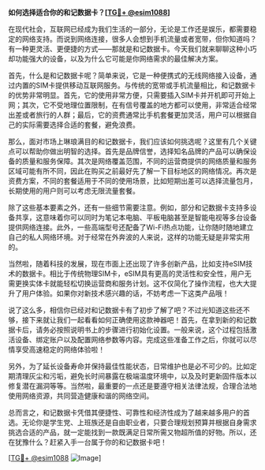 **如何选择适合你的和记数据卡？[[TG💪+ @esim1088](https://t.me/s/esim1088)]**

在现代社会，互联网已经成为我们生活的一部分，无论是工作还是娱乐，都需要稳定的网络支持。而说到网络连接，很多人会想到手机流量或者宽带，但你知道吗？有一种更灵活、更便捷的方式——那就是和记数据卡。今天我们就来聊聊这种小巧却功能强大的设备，以及为什么它可能是你网络需求的最佳解决方案。

首先，什么是和记数据卡呢？简单来说，它是一种便携式的无线网络接入设备，通过内置的SIM卡提供移动互联网服务。与传统的宽带或手机流量相比，和记数据卡的优势非常明显。首先，它的使用非常方便，只需要插入SIM卡并开机即可开始上网；其次，它不受地理位置限制，在有信号覆盖的地方都可以使用，非常适合经常出差或者旅行的人群；最后，它的资费通常比手机套餐更加灵活，用户可以根据自己的实际需要选择合适的套餐，避免浪费。

那么，面对市场上琳琅满目的和记数据卡，我们应该如何挑选呢？这里有几个关键点可以帮助你做出明智的选择。首先是品牌信誉，选择知名品牌的产品可以确保设备的质量和服务保障。其次是网络覆盖范围，不同的运营商提供的网络质量和服务区域可能有所不同，因此在购买之前最好先了解一下目标地区的网络情况。再次是资费方案，不同的套餐适用于不同的使用场景，比如短期出差可以选择流量包月，长期使用的用户则可以考虑无限流量套餐。

除了这些基本要素之外，还有一些细节需要注意。例如，部分和记数据卡支持多设备共享，这意味着你可以同时为笔记本电脑、平板电脑甚至是智能电视等多台设备提供网络连接。此外，一些高端型号还配备了Wi-Fi热点功能，让你随时随地建立自己的私人网络环境。对于经常在外奔波的人来说，这样的功能无疑是非常实用的。

当然啦，随着科技的发展，现在市面上还出现了许多创新产品，比如支持eSIM技术的数据卡。相比于传统物理SIM卡，eSIM具有更高的灵活性和安全性，用户无需更换实体卡就能轻松切换运营商和服务计划。这不仅简化了操作流程，也大大提升了用户体验。如果你对新技术感兴趣的话，不妨考虑一下这类产品哦！

说了这么多，相信你已经对和记数据卡有了初步了解了吧？不过光知道这些还不够，接下来就让我们一起看看如何正确使用这款神器吧！首先，在拿到新的和记数据卡后，请务必按照说明书上的步骤进行初始化设置。一般来说，这个过程包括激活设备、绑定账户以及配置网络参数等内容。完成这些准备工作之后，你就可以尽情享受高速稳定的网络体验啦！

另外，为了延长设备寿命并保持最佳性能状态，日常维护也是必不可少的。比如定期清理灰尘和污垢，避免长时间暴露在极端温度环境中，以及及时更新固件版本以修复潜在漏洞等等。当然啦，最重要的一点还是要遵守相关法律法规，合理合法地使用网络资源，共同营造健康和谐的网络空间。

总而言之，和记数据卡凭借其便捷性、可靠性和经济性成为了越来越多用户的首选。无论你是学生党、上班族还是自由职业者，只要合理规划预算并根据自身需求挑选合适的产品，就一定能找到一款既满足日常所需又物超所值的好物。所以，还在犹豫什么？赶紧入手一台属于你的和记数据卡吧！

[[TG💪+ @esim1088](https://t.me/s/esim1088) ![Image](https://i.postimg.cc/4NQfJmqS/Snipaste-2025-05-13-00-14-12.png)]